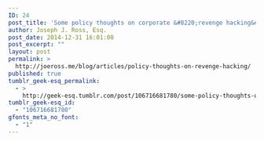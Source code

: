 ```yaml
---
ID: 24
post_title: 'Some policy thoughts on corporate &#8220;revenge hacking&#8221;'
author: Joseph J. Ross, Esq.
post_date: 2014-12-31 16:01:00
post_excerpt: ""
layout: post
permalink: >
  http://joeross.me/blog/articles/policy-thoughts-on-revenge-hacking/
published: true
tumblr_geek-esq_permalink:
  - >
    http://geek-esq.tumblr.com/post/106716681780/some-policy-thoughts-on-corporate-revenge
tumblr_geek-esq_id:
  - "106716681780"
gfonts_meta_no_font:
  - "1"
---
```

